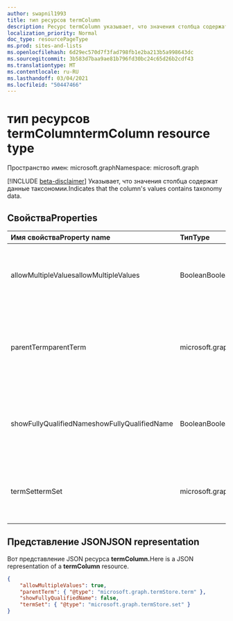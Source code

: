 ```yaml
---
author: swapnil1993
title: тип ресурсов termColumn
description: Ресурс termColumn указывает, что значения столбца содержат данные таксономии.
localization_priority: Normal
doc_type: resourcePageType
ms.prod: sites-and-lists
ms.openlocfilehash: 6d29ec570d7f3fad798fb1e2ba213b5a998643dc
ms.sourcegitcommit: 3b583d7baa9ae81b796fd30bc24c65d26b2cdf43
ms.translationtype: MT
ms.contentlocale: ru-RU
ms.lasthandoff: 03/04/2021
ms.locfileid: "50447466"
---
```

# <a name="termcolumn-resource-type"></a><span data-ttu-id="9d50d-103">тип ресурсов termColumn</span><span class="sxs-lookup"><span data-stu-id="9d50d-103">termColumn resource type</span></span>

<span data-ttu-id="9d50d-104">Пространство имен: microsoft.graph</span><span class="sxs-lookup"><span data-stu-id="9d50d-104">Namespace: microsoft.graph</span></span>

[!INCLUDE [beta-disclaimer](../../includes/beta-disclaimer.md)]
<span data-ttu-id="9d50d-105">Указывает, что значения столбца содержат данные таксономии.</span><span class="sxs-lookup"><span data-stu-id="9d50d-105">Indicates that the column's values contains taxonomy data.</span></span>

## <a name="properties"></a><span data-ttu-id="9d50d-106">Свойства</span><span class="sxs-lookup"><span data-stu-id="9d50d-106">Properties</span></span>

| <span data-ttu-id="9d50d-107">Имя свойства</span><span class="sxs-lookup"><span data-stu-id="9d50d-107">Property name</span></span> | <span data-ttu-id="9d50d-108">Тип</span><span class="sxs-lookup"><span data-stu-id="9d50d-108">Type</span></span>   | <span data-ttu-id="9d50d-109">Описание</span><span class="sxs-lookup"><span data-stu-id="9d50d-109">Description</span></span>
|:--------------|:-------|:----------------------------------------------------
| <span data-ttu-id="9d50d-110">allowMultipleValues</span><span class="sxs-lookup"><span data-stu-id="9d50d-110">allowMultipleValues</span></span> | <span data-ttu-id="9d50d-111">Boolean</span><span class="sxs-lookup"><span data-stu-id="9d50d-111">Boolean</span></span> | <span data-ttu-id="9d50d-112">Указывает, разрешит ли столбец несколько значений</span><span class="sxs-lookup"><span data-stu-id="9d50d-112">Specifies whether the column will allow more than one value</span></span>   
| <span data-ttu-id="9d50d-113">parentTerm</span><span class="sxs-lookup"><span data-stu-id="9d50d-113">parentTerm</span></span>     | <span data-ttu-id="9d50d-114">microsoft.graph.termStore.term</span><span class="sxs-lookup"><span data-stu-id="9d50d-114">microsoft.graph.termStore.term</span></span> | <span data-ttu-id="9d50d-115">Указывает термин guid, чьи дети могут быть выбраны в качестве значения столбца.</span><span class="sxs-lookup"><span data-stu-id="9d50d-115">Specifies the term guid whose children can be selected as column's value.</span></span>  
| <span data-ttu-id="9d50d-116">showFullyQualifiedName</span><span class="sxs-lookup"><span data-stu-id="9d50d-116">showFullyQualifiedName</span></span> | <span data-ttu-id="9d50d-117">Boolean</span><span class="sxs-lookup"><span data-stu-id="9d50d-117">Boolean</span></span> | <span data-ttu-id="9d50d-118">Указывает, отображать ли весь путь терминов или только метку терминов.</span><span class="sxs-lookup"><span data-stu-id="9d50d-118">Specifies whether to display the entire term path or only the term label.</span></span>  
| <span data-ttu-id="9d50d-119">termSet</span><span class="sxs-lookup"><span data-stu-id="9d50d-119">termSet</span></span>      | <span data-ttu-id="9d50d-120">microsoft.graph.termStore.set</span><span class="sxs-lookup"><span data-stu-id="9d50d-120">microsoft.graph.termStore.set</span></span> | <span data-ttu-id="9d50d-121">Termset, чьи дети могут быть выбраны в качестве значения столбца.</span><span class="sxs-lookup"><span data-stu-id="9d50d-121">Termset whose children can be selected as column's value.</span></span> 

## <a name="json-representation"></a><span data-ttu-id="9d50d-122">Представление JSON</span><span class="sxs-lookup"><span data-stu-id="9d50d-122">JSON representation</span></span>

<span data-ttu-id="9d50d-123">Вот представление JSON ресурса **termColumn.**</span><span class="sxs-lookup"><span data-stu-id="9d50d-123">Here is a JSON representation of a **termColumn** resource.</span></span>
<!-- { "blockType": "resource", "@odata.type": "microsoft.graph.termColumn" } -->

```json
{
    "allowMultipleValues": true,
    "parentTerm": { "@type": "microsoft.graph.termStore.term" },
    "showFullyQualifiedName": false,
    "termSet": { "@type": "microsoft.graph.termStore.set" }
}
```

